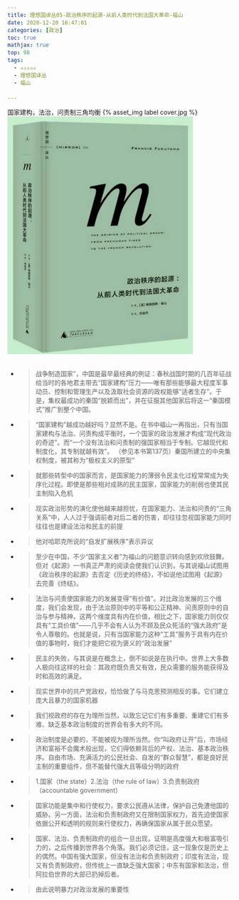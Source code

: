 ```yaml
---
title: 理想国译丛05-政治秩序的起源-从前人类时代到法国大革命-福山
date: 2020-12-20 16:47:01
categories: [政治]
toc: true
mathjax: true
top: 98
tags: 
  - ✰✰✰✰✰
  - 理想国译丛
  - 福山

---
```


国家建构，法治，问责制三角均衡
{% asset_img label cover.jpg %}
![](理想国译丛05-政治秩序的起源-从前人类时代到法国大革命-福山/cover.jpg)
<!-- more -->

## 

- > 战争制造国家”，中国是最早最经典的例证：春秋战国时期的几百年征战给当时的各地君主带去“国家建构”压力——唯有那些能够最大程度军事动员、控制和管理生产以及汲取社会资源的政权能够“适者生存”。于是，集权最成功的秦国“脱颖而出”，并在征服其他国家后将这一“秦国模式”推广到整个中国。

- > “国家建构”越成功越好吗？显然不是。在书中福山一再指出，只有当国家建构与法治、问责构成平衡时，一个国家的政治发展才构成“现代政治的奇迹”。而“一个没有法治和问责制的强国家相当于专制。它越现代和制度化，其专制就越有效”。 （参见本书第137页）秦国所建立的中央集权制度，被其称为“极权主义的原型”

- > 就那些转型中的国家而言，是国家能力的薄弱令民主化过程常常成为失序化过程。即使是那些相对成熟的民主国家，国家能力的削弱也使其民主制陷入危机

- > 现实政治形势的演化使他越来越担忧，在国家能力、法治和问责的“三角关系”中，人人过于强调前者对后二者的伤害，却往往忽视国家能力同时往往也是建设法治和民主的前提

- > 他对哈耶克所说的“自发扩展秩序”表示异议

- > 至少在中国，不少“国家主义者”为福山的问题意识转向感到欢欣鼓舞。但对《起源》一书真正严肃的阅读会使我们认识到，与其说福山试图用《政治秩序的起源》去否定《历史的终结》，不如说他试图用《起源》去完善《终结》。

- > 法治与问责使国家能力的发展变得“有价值”。对比政治发展的三个维度，我们会发现，由于法治原则中的平等和公正精神、问责原则中的自治与参与精神，这两个维度具有内在价值，相比之下，国家能力则仅仅具有“工具价值”——几乎不会有人认为不顾及民众死活的“强大政府”是令人尊敬的。也就是说，只有当国家能力这种“工具”服务于具有内在价值的事物时，我们才能把它视为褒义的“政治发展”

- > 民主的失败，与其说是在概念上，倒不如说是在执行中。世界上大多数人极向往这样的社会：其政府既负责又有效，民众需要的服务能获得及时和高效的满足。

- > 现实世界中的共产党政权，恰恰做了与马克思预测相反的事。它们建立庞大且暴力的国家机器

- > 我们视政府的存在为理所当然，以致忘记它们有多重要、重建它们有多难、缺乏基本政治制度的世界会有多大的不同。

- > 政治制度是必要的，不能被视为理所当然。你“叫政府让开”后，市场经济和富裕不会魔术般出现，它们得依赖背后的产权、法治、基本政治秩序。自由市场、充满活力的公民社会、自发的“群众智慧”，都是良好民主制的重要组件，但不能替代强大且等级分明的政府

- > 1.国家（the state）2.法治（the rule of law）3.负责制政府（accountable government）

- > 国家功能是集中和行使权力，要求公民遵从法律，保护自己免遭他国的威胁。另一方面，法治和负责制政府又在限制国家权力，首先迫使国家依据公开和透明的规则来行使权力，再确保国家从属于民众愿望。

- > 国家、法治、负责制政府的组合一旦出现，证明是高度强大和极富吸引力的，之后传播到世界各个角落。我们必须记住，这一现象仅是历史上的偶然。中国有强大国家，但没有法治和负责制政府；印度有法治，现又有负责制政府，但传统上一直缺乏强大国家；中东有国家和法治，但阿拉伯世界的大部已扔掉后者。

- > 由此说明暴力对政治发展的重要性

